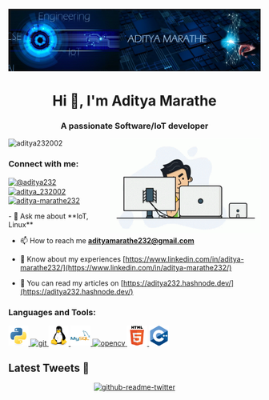 ![logo](https://github.com/aditya232002/aditya232002/blob/main/Banner.jpg)
<h1 align="center">Hi 👋, I'm Aditya Marathe</h1>
<h3 align="center">A passionate Software/IoT developer</h3>

<img align ="right" alt="GIF" width="300"  src="https://github.com/aditya232002/aditya232002/blob/main/programmer.gif"/>
<p align="left"> <img src="https://komarev.com/ghpvc/?username=aditya232002&label=Profile%20views&color=0e75b6&style=flat" alt="aditya232002" /> </p>

<h3 align="left">Connect with me:</h3>
<p align="left">
<a href="https://hashnode.com/@aditya232" target="blank"><img align="center" src="https://raw.githubusercontent.com/rahuldkjain/github-profile-readme-generator/master/src/images/icons/Social/hashnode.svg" alt="@aditya232" height="30" width="40" /></a><a href="https://twitter.com/aditya_232002" target="blank"><img align="center" src="https://raw.githubusercontent.com/rahuldkjain/github-profile-readme-generator/master/src/images/icons/Social/twitter.svg" alt="aditya_232002" height="30" width="40" /></a><a href="https://linkedin.com/in/aditya-marathe232" target="blank"><img align="center" src="https://raw.githubusercontent.com/rahuldkjain/github-profile-readme-generator/master/src/images/icons/Social/linked-in-alt.svg" alt="aditya-marathe232" height="30" width="40" /></a>
</p>
- 💬 Ask me about **IoT, Linux**

- 📫 How to reach me **adityamarathe232@gmail.com**

- 📄 Know about my experiences [https://www.linkedin.com/in/aditya-marathe232/](https://www.linkedin.com/in/aditya-marathe232/)

- 📝 You can read my articles on [https://aditya232.hashnode.dev/](https://aditya232.hashnode.dev/)
 
<h3 align="left">Languages and Tools:</h3>
<p align="left"> <a href="https://www.python.org" target="_blank" rel="noreferrer"> <img src="https://raw.githubusercontent.com/devicons/devicon/master/icons/python/python-original.svg" alt="python" width="40" height="40"/> </a> <a href="https://git-scm.com/" target="_blank" rel="noreferrer"> <img src="https://www.vectorlogo.zone/logos/git-scm/git-scm-icon.svg" alt="git" width="40" height="40"/> </a>  <a href="https://www.linux.org/" target="_blank" rel="noreferrer"> <img src="https://raw.githubusercontent.com/devicons/devicon/master/icons/linux/linux-original.svg" alt="linux" width="40" height="40"/> </a> <a href="https://www.mysql.com/" target="_blank" rel="noreferrer"> <img src="https://raw.githubusercontent.com/devicons/devicon/master/icons/mysql/mysql-original-wordmark.svg" alt="mysql" width="40" height="40"/> </a> <a href="https://opencv.org/" target="_blank" rel="noreferrer"> <img src="https://www.vectorlogo.zone/logos/opencv/opencv-icon.svg" alt="opencv" width="40" height="40"/> </a> <a href="https://www.w3.org/html/" target="_blank" rel="noreferrer"> <img src="https://raw.githubusercontent.com/devicons/devicon/master/icons/html5/html5-original-wordmark.svg" alt="html5" width="40" height="40"/> </a> <a href="https://www.w3schools.com/cpp/" target="_blank" rel="noreferrer"> <img src="https://raw.githubusercontent.com/devicons/devicon/master/icons/cplusplus/cplusplus-original.svg" alt="cplusplus" width="40" height="40"/> </a></p>



## Latest Tweets 🧵

<p align='center'><a href="[https://twitter.com/rolocodes](https://twitter.com/Aditya_232002?s=09)"><img src="https://github-readme-twitter.gazf.vercel.app/api?id=Aditya_232002&layout=wide" width="350"  alt="github-readme-twitter"></a></p>










